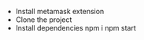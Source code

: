 - Install metamask extension
- Clone the project
- Install dependencies
      npm i
      npm start
